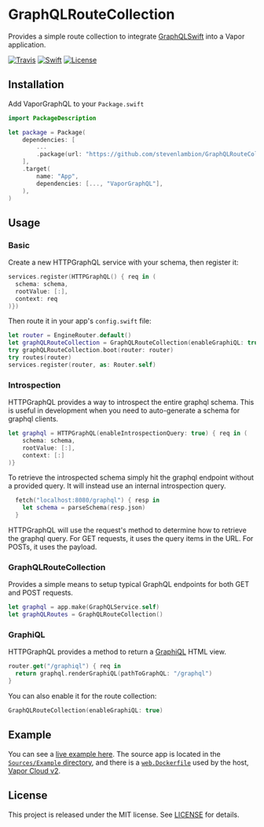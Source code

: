 # GraphQLRouteCollection

Provides a simple route collection to integrate [GraphQLSwift](https://github.com/GraphQLSwift/GraphQL) into a Vapor application.

[![Travis][travis-badge]][travis-url]
[![Swift][swift-badge]][swift-url]
[![License][mit-badge]][mit-url]

## Installation

Add VaporGraphQL to your `Package.swift`

```swift
import PackageDescription

let package = Package(
    dependencies: [
        ...
        .package(url: "https://github.com/stevenlambion/GraphQLRouteCollection.git", .upToNextMajor(from: "0.1.0")),
    ],
    .target(
        name: "App",
        dependencies: [..., "VaporGraphQL"],
    ),
)
```

## Usage

### Basic

Create a new HTTPGraphQL service with your schema, then register it:

```swift
services.register(HTTPGraphQL() { req in (
  schema: schema,
  rootValue: [:],
  context: req
)})
```

Then route it in your app's `config.swift` file:

```swift
let router = EngineRouter.default()
let graphQLRouteCollection = GraphQLRouteCollection(enableGraphiQL: true)
try graphQLRouteCollection.boot(router: router)
try routes(router)
services.register(router, as: Router.self)
```

### Introspection

HTTPGraphQL provides a way to introspect the entire graphql schema. This is useful in development when you need to auto-generate a schema for graphql clients.

```swift
let graphql = HTTPGraphQL(enableIntrospectionQuery: true) { req in (
    schema: schema,
    rootValue: [:],
    context: [:]
)}
```

To retrieve the introspected schema simply hit the graphql endpoint without a provided query. It will instead use an internal introspection query.

```swift
  fetch("localhost:8080/graphql") { resp in
    let schema = parseSchema(resp.json)
  }
```

HTTPGraphQL will use the request's method to determine how to retrieve the graphql query. For GET requests, it uses the query items in the URL. For POSTs, it uses the payload.

### GraphQLRouteCollection

Provides a simple means to setup typical GraphQL endpoints for both GET and POST requests.

```swift
let graphql = app.make(GraphQLService.self)
let graphQLRoutes = GraphQLRouteCollection()
```

### GraphiQL

HTTPGraphQL provides a method to return a [GraphiQL](https://github.com/graphql/graphiql) HTML view.

```swift
router.get("/graphiql") { req in
  return graphql.renderGraphiQL(pathToGraphQL: "/graphql")
}
```

You can also enable it for the route collection:

```swift
GraphQLRouteCollection(enableGraphiQL: true)
```

## Example

You can see a [live example here](https://graphql-star-wars.v2.vapor.cloud/graphiql). The source app is located in the [`Sources/Example` directory](https://github.com/noahemmet/GraphQLRouteCollection/tree/master/Sources/Example), and there is a [`web.Dockerfile`](https://github.com/noahemmet/GraphQLRouteCollection/blob/master/web.Dockerfile) used by the host, [Vapor Cloud v2](https://dashboard.v2.vapor.cloud).

## License

This project is released under the MIT license. See [LICENSE](LICENSE) for details.

[swift-badge]: https://img.shields.io/badge/Swift-4.1-orange.svg?style=flat
[swift-url]: https://swift.org
[mit-badge]: https://img.shields.io/badge/License-MIT-blue.svg?style=flat
[mit-url]: https://tldrlegal.com/license/mit-license
[travis-badge]: https://travis-ci.org/StevenLambion/GraphQLRouteCollection.svg?branch=master
[travis-url]: https://travis-ci.org/StevenLambion/GraphQLRouteCollection
